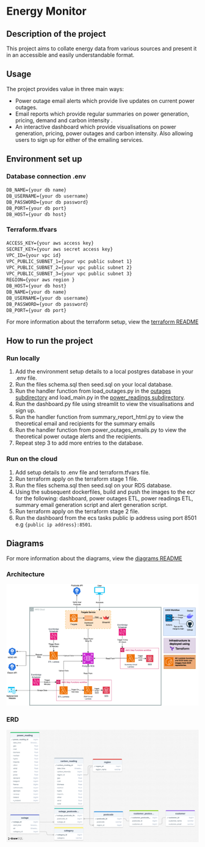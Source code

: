 # Energy Monitor     

## Description of the project

This project aims to collate energy data from various sources and present it in an accessible and easily understandable format. 

## Usage

The project provides value in three main ways: 

- Power outage email alerts which provide live updates on current power outages.
- Email reports which provide regular summaries on power generation, pricing, demand and carbon intensity .
- An interactive dashboard which provide visualisations on power generation, pricing, power outages and carbon intensity. Also allowing users to sign up for either of the emailing services.

## Environment set up

### Database connection .env

```
DB_NAME={your db name}
DB_USERNAME={your db username}
DB_PASSWORD={your db password}
DB_PORT={your db port}
DB_HOST={your db host}
```

### Terraform.tfvars

```
ACCESS_KEY={your aws access key}
SECRET_KEY={your aws secret access key}
VPC_ID={your vpc id}
VPC_PUBLIC_SUBNET_1={your vpc public subnet 1}
VPC_PUBLIC_SUBNET_2={your vpc public subnet 2}
VPC_PUBLIC_SUBNET_3={your vpc public subnet 3}
REGION={your aws region }
DB_HOST={your db host}
DB_NAME={your db name}
DB_USERNAME={your db username}
DB_PASSWORD={your db password}
DB_PORT={your db port}
```

For more information about the terraform setup, view the [terraform README](terraform/README.md)

## How to run the project

### Run locally 

1. Add the environment setup details to a local postgres database in your .env file.
2. Run the files schema.sql then seed.sql on your local database.
3. Run the handler function from load_outages.py in the [outages subdirectory](etl_pipeline/outages/README.md) and load_main.py in the [power_readings subdirectory](etl_pipeline/power_readings/README.md).
4. Run the dashboard.py file using streamlit to view the visualisations and sign up.
5. Run the handler function from summary_report_html.py to view the theoretical email and recipients for the summary emails
6. Run the handler function from power_outages_emails.py to view the theoretical power outage alerts and the recipients.
7. Repeat step 3 to add more entries to the database.

### Run on the cloud

1. Add setup details to .env file and terraform.tfvars file. 
2. Run terraform apply on the terraform stage 1 file.
3. Run the files schema.sql then seed.sql on your RDS database.
4. Using the subsequent dockerfiles, build and push the images to the ecr for the following: dashboard, power outages ETL, power readings ETL, summary email generation script and alert generation script.
5. Run terraform apply on the terraform stage 2 file.
6. Run the dashboard from the ecs tasks public ip address using port 8501 e.g ```{public ip address}:8501```.


## Diagrams 
For more information about the diagrams, view the [diagrams README](diagrams/README.md)

### Architecture
![Architecture diagram](diagrams/architecture_diagram.png)

### ERD
![ERD](diagrams/energy-monitor-erd.png)
